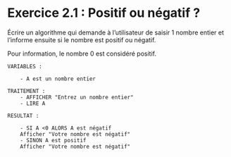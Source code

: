 # Exercice 2.1 : Positif ou négatif ?

Écrire un algorithme qui demande à l’utilisateur de saisir 1 nombre entier et l’informe ensuite si le nombre est positif ou négatif.

Pour information, le nombre 0 est considéré positif.

```
VARIABLES : 

	- A est un nombre entier

TRAITEMENT :
	- AFFICHER "Entrez un nombre entier"
	- LIRE A

RESULTAT :

	- SI A <0 ALORS A est négatif 
	Afficher "Votre nombre est négatif"
	- SINON A est positif
	Afficher "Votre nombre est négatif"


	